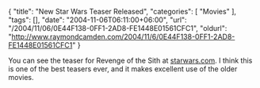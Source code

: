 {
	"title": "New Star Wars Teaser Released",
	"categories": [
		"Movies"
	],
	"tags": [],
	"date": "2004-11-06T06:11:00+06:00",
	"url": "/2004/11/06/0E44F138-0FF1-2AD8-FE1448E01561CFC1",
	"oldurl": "http://www.raymondcamden.com/2004/11/6/0E44F138-0FF1-2AD8-FE1448E01561CFC1"
}

You can see the teaser for Revenge of the Sith at <a href="http://www.starwars.com">starwars.com</a>. I think this is one of the best teasers ever, and it makes excellent use of the older movies.